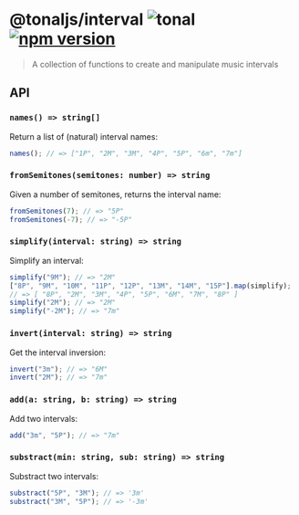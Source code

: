 # @tonaljs/interval ![tonal](https://img.shields.io/badge/@tonaljs-interval-yellow.svg?style=flat-square) [![npm version](https://img.shields.io/npm/v/@tonaljs/interval.svg?style=flat-square)](https://www.npmjs.com/package/@tonaljs/interval)

> A collection of functions to create and manipulate music intervals

## API

### `names() => string[]`

Return a list of (natural) interval names:

```js
names(); // => ["1P", "2M", "3M", "4P", "5P", "6m", "7m"]
```

### `fromSemitones(semitones: number) => string`

Given a number of semitones, returns the interval name:

```js
fromSemitones(7); // => "5P"
fromSemitones(-7); // => "-5P"
```

### `simplify(interval: string) => string`

Simplify an interval:

```js
simplify("9M"); // => "2M"
["8P", "9M", "10M", "11P", "12P", "13M", "14M", "15P"].map(simplify);
// => [ "8P", "2M", "3M", "4P", "5P", "6M", "7M", "8P" ]
simplify("2M"); // => "2M"
simplify("-2M"); // => "7m"
```

### `invert(interval: string) => string`

Get the interval inversion:

```js
invert("3m"); // => "6M"
invert("2M"); // => "7m"
```

### `add(a: string, b: string) => string`

Add two intervals:

```js
add("3m", "5P"); // => "7m"
```

### `substract(min: string, sub: string) => string`

Substract two intervals:

```js
substract("5P", "3M"); // => '3m'
substract("3M", "5P"); // => '-3m'
```
